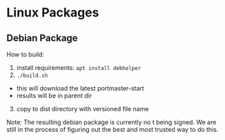 # Linux Packages

## Debian Package

How to build:

1. install requirements: `apt install debhelper`
2. `./build.sh`
  - this will download the latest portmaster-start
  - results will be in parent dir
3. copy to dist directory with versioned file name

Note: The resulting debian package is currently no
t being signed. We are still in the process of figuring out the best and most trusted way to do this.
